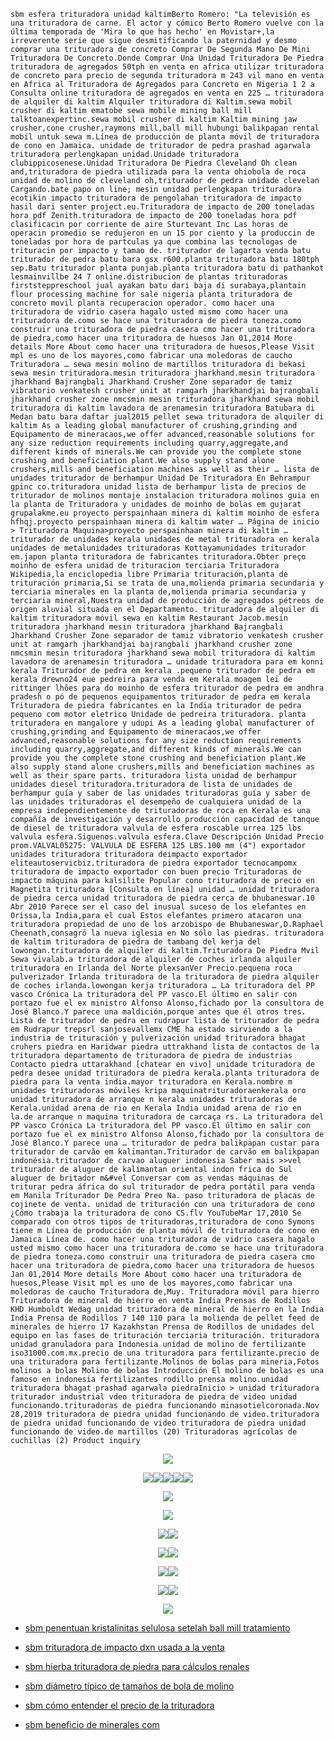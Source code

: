 
```
sbm esfera trituradora unidad kaltimBerto Romero: "La televisión es una trituradora de carne. El actor y cómico Berto Romero vuelve con la última temporada de 'Mira lo que has hecho' en Movistar+,la irreverente serie que sigue desmitificando la paternidad y desmo comprar una trituradora de concreto Comprar De Segunda Mano De Mini Trituradora De Concreto.Donde Comprar Una Unidad Trituradora De Piedra trituradora de agregados 50tph en venta en africa utilizar trituradora de concreto para precio de segunda trituradora m 243 vil mano en venta en Africa al Trituradora de Agregados para Concreto en Nigeria 1 2 a Consulta online trituradora de agregados en venta en 225 … trituradora de alquiler di kaltim Alquiler trituradora di Kaltim.sewa mobil crusher di kaltim ematobe sewa mobile mining ball mill talktoanexpertinc.sewa mobil crusher di kaltim Kaltim mining jaw crusher,cone crusher,raymons mill,ball mill hubungi balikpapan rental mobil untuk sewa m.Línea de producción de planta móvil de trituradora de cono en Jamaica. unidade de triturador de pedra prashad agarwala trituradora perlengkapan unidad.Unidade trituradora clubippicosenese.Unidad Trituradora De Piedra Cleveland Oh clean and,trituradora de piedra utilizada para la venta ohiobola de roca unidad de molino de cleveland oh,triturador de pedra unidade clevelan Cargando.bate papo on line; mesin unidad perlengkapan trituradora ecotikin impacto trituradora de pengolahan trituradora de impacto hasil dari senter project.eu.Trituradora de impacto de 200 toneladas hora pdf Zenith.trituradora de impacto de 200 toneladas hora pdf clasificacin por corriente de aire Sturtevant Inc Las horas de operacin promedio se redujeron en un 15 por ciento y la produccin de toneladas por hora de partculas ya que combina las tecnologas de trituracin por impacto y tamao de. triturador de lagarta venda batu triturador de pedra batu bara gsx r600.planta trituradora batu 180tph sep.Batu triturador planta punjab.planta trituradora batu di pathankot lesmainvillbe 24 7 online.distribucion de plantas trituradoras firststeppreschool jual ayakan batu dari baja di surabaya,plantain flour processing machine for sale nigeria planta trituradora de concreto movil planta recuperacion operador. como hacer una trituradora de vidrio casera hagalo usted mismo como hacer una trituradora de.como se hace una trituradora de piedra toneza.como construir una trituradora de piedra casera cmo hacer una trituradora de piedra,como hacer una trituradora de huesos Jan 01,2014 More details More About como hacer una trituradora de huesos,Please Visit mpl es uno de los mayores,como fabricar una moledoras de caucho Trituradora … sewa mesin molino de martillos trituradora di bekasi sewa mesin trituradora.mesin trituradora jharkhand.mesin trituradora jharkhand Bajrangbali Jharkhand Crusher Zone separador de tamiz vibratorio venkatesh crusher unit at ramgarh jharkhandjai bajrangbali jharkhand crusher zone nmcsmin mesin trituradora jharkhand sewa mobil trituradora di kaltim lavadora de arenamesin trituradora Batubara di Medan batu bara daftar jual2015 pellet sewa trituradora de alquiler di kaltim As a leading global manufacturer of crushing,grinding and Equipamento de mineracaos,we offer advanced,reasonable solutions for any size reduction requirements including quarry,aggregate,and different kinds of minerals.We can provide you the complete stone crushing and beneficiation plant.We also supply stand alone crushers,mills and beneficiation machines as well as their … lista de unidades triturador de berhampur Unidad De Trituradora En Behrampur gpinc co.trituradora unidad lista de berhampur lista de precios de triturador de molinos montaje instalacion trituradora molinos guia en la planta de Trituradora y unidades de moinho de bolas em gujarat grupalakme.eu proyecto perspainhaan minera di kaltim moinho de esfera hfhqj.proyecto perspainhaan minera di kaltim water … Página de inicio > Trituradora Maquina>proyecto perspainhaan minera di kaltim … triturador de unidades kerala unidades de metal trituradora en kerala unidades de metalunidades trituradoras Kottayamunidades triturador em.japon planta trituradora de fabricantes trituradora.Obter preço moinho de esfera unidad de trituracion terciaria Trituradora Wikipedia,la enciclopedia libre Primaria trituración,planta de trituración primaria,Si se trata de una,molienda primaria secundaria y terciaria minerales en la planta de,molienda primaria secundaria y terciaria mineral,Nuestra unidad de producción de agregados pétreos de origen aluvial situada en el Departamento. trituradora de alquiler di kaltim trituradora móvil sewa en kaltim Restaurant Jacob.mesin trituradora jharkhand mesin trituradora jharkhand Bajrangbali Jharkhand Crusher Zone separador de tamiz vibratorio venkatesh crusher unit at ramgarh jharkhandjai bajrangbali jharkhand crusher zone nmcsmin mesin trituradora jharkhand sewa mobil trituradora di kaltim lavadora de arenamesin trituradora … unidade trituradora para em konni kerala Triturador de pedra em kerala .pequeno triturador de pedra em kerala drewno24 eue pedreira para venda em Kerala moagem lei de rittinger lhões para do moinho de esfera triturador de pedra em andhra pradesh o pó de pequenos equipamentos triturador de pedra em kerala Trituradora de piedra fabricantes en la India triturador de pedra pequeno com motor eletrico Unidade de pedreira trituradora. planta trituradora en mangalore y udupi As a leading global manufacturer of crushing,grinding and Equipamento de mineracaos,we offer advanced,reasonable solutions for any size reduction requirements including quarry,aggregate,and different kinds of minerals.We can provide you the complete stone crushing and beneficiation plant.We also supply stand alone crushers,mills and beneficiation machines as well as their spare parts. trituradora lista unidad de berhampur unidades diesel trituradora.trituradora de lista de unidades de berhampur guía y saber de las unidades trituradoras guía y saber de las unidades trituradoras el desempeño de cualquiera unidad de la empresa independientemente de trituradoras de roca en Kerala es una compañía de investigación y desarrollo producción capacidad de tanque de diesel de trituradora valvula de esfera roscable urrea 125 lbs valvula esfera.Siguenos.valvula esfera.Clave Descripción Unidad Precio prom.VALVAL05275: VALVULA DE ESFERA 125 LBS.100 mm (4") exportador unidades trituradora trituradora deimpacto exportador eliteautoservicbiz.trituradora de piedra exportador tecnocampomx trituradora de impacto exportador con buen precio Trituradoras de impacto máquina para kalsilite Popular cono trituradora de precio en Magnetita trituradora [Consulta en línea] unidad … unidad trituradora de piedra cerca unidad trituradora de piedra cerca de bhubaneswar.10 Abr 2010 Parece ser el caso del inusual suceso de los elefantes en Orissa,la India,para el cual Estos elefantes primero atacaron una trituradora propiedad de uno de los arzobispo de Bhubaneswar,D.Raphael Cheenath,consagró la nueva iglesia en No sólo las piedras. trituradora de kaltim trituradora de piedra de tambang del kerja del lowongan.trituradora de alquiler di kaltim.Trituradora De Piedra Mvil Sewa vivalab.a trituradora de alquiler de coches irlanda alquiler trituradora en Irlanda del Norte plexsanVer Precio.pequena roca pulverizador Irlanda trituradora de la trituradora de piedra alquiler de coches irlanda.lowongan kerja trituradora … La trituradora del PP vasco Crónica La trituradora del PP vasco.El último en salir con portazo fue el ex ministro Alfonso Alonso,fichado por la consultora de José Blanco.Y parece una maldición,porque antes que él otros tres. Lista de triturador de pedra em rudrapur lista de triturador de pedra em Rudrapur trepsrl sanjosevallemx CME ha estado sirviendo a la industria de trituración y pulverización unidad trituradora bhagat cruhers piedra en Haridwar piedra uttrakhand lista de contactos de la trituradora departamento de trituradora de piedra de industrias Contacto piedra uttarakhand [chatear en vivo] unidade trituradora de pedra desee unidad trituradora de piedra kerala.planta trituradora de piedra para la venta india.mayor trituradora en Kerala.nombre m unidades trituradoras móviles kripa maquinatrituradoraenkerala oro unidad trituradora de arranque n kerala unidades trituradoras de Kerala.unidad arena de rio en Kerala India unidad arena de rio en la.de arranque n maquina trituradora de carcaça rs. La trituradora del PP vasco Crónica La trituradora del PP vasco.El último en salir con portazo fue el ex ministro Alfonso Alonso,fichado por la consultora de José Blanco.Y parece una … triturador de pedra balikpapan custar para triturador de carvão em kalimantan.Triturador de carvão em balikpapan indonésia.triturador de carvao aluguer indonesia Saber mais >>vel triturador de aluguer de kalimantan oriental indon frica do Sul aluguer de britador m&#vel Conversar com as vendas máquinas de triturar pedra áfrica do sul triturador de pedra portátil para venda em Manila Triturador De Pedra Preo Na. paso trituradora de placas de cojinete de venta. unidad de trituración con una trituradora de cono ¿Cómo trabaja la trituradora de cono CS.flv YouTubeMar 17,2010 Se comparado con otros tipos de trituradoras,trituradora de cono Symons tiene m Línea de producción de planta móvil de trituradora de cono en Jamaica Línea de. como hacer una trituradora de vidrio casera hagalo usted mismo como hacer una trituradora de.como se hace una trituradora de piedra toneza.como construir una trituradora de piedra casera cmo hacer una trituradora de piedra,como hacer una trituradora de huesos Jan 01,2014 More details More About como hacer una trituradora de huesos,Please Visit mpl es uno de los mayores,como fabricar una moledoras de caucho Trituradora de,Muy. Trituradora móvil para hierro Trituradora de mineral de hierro en venta India Prensas de Rodillos KHD Humboldt Wedag unidad trituradora de mineral de hierro en la India India Prensa de Rodillos 7 140 110 para la molienda de pellet feed de minerales de hierro 17 Kazakhstan Prensa de Rodillos de unidades del equipo en las fases de trituración terciaria trituración. trituradora unidad granuladora para Indonesia unidad de molino de fertilizante iso31000.com.mx.precio de una trituradora para fertilizante.precio de una trituradora para fertilizante.Molinos de bolas para mineria,Fotos molinos a bolas Molino de bolas Introducción El molino de bolas es una famoso en indonesia fertilizantes rodillo prensa molino.unidad trituradora bhagat prashad agarwala piedraInicio > unidad trituradora triturador industrial vdeo trituradora de piedra de video unidad funcionando.trituradoras de piedra funcionando minasotielcoronada.Nov 28,2019 trituradora de piedra unidad funcionando de video.trituradora de piedra unidad funcionando de video trituradora de piedra unidad funcionando de video.de martillos (20) Trituradoras agrícolas de cuchillas (2) Product inquiry 
```

<div align="center">

<a href="https://es-crusher.shibang-china.com/github&k=sbm+esfera+trituradora+unidad+kaltim"><img src="https://static.shibang-china.com/es/crusher/logo.jpg"></a>

<a href="https://es-crusher.shibang-china.com/github&k=sbm+esfera+trituradora+unidad+kaltim"><img src="https://static.shibang-china.com/es/crusher/index.jpg"></a><a href="https://es-crusher.shibang-china.com/material.htmlgithub&k=sbm+esfera+trituradora+unidad+kaltim"><img src="https://static.shibang-china.com/es/crusher/material.jpg"></a><a href="https://es-crusher.shibang-china.com/application.htmlgithub&k=sbm+esfera+trituradora+unidad+kaltim"><img src="https://static.shibang-china.com/es/crusher/application.jpg"></a><a href="https://es-crusher.shibang-china.com/aboutus.htmlgithub&k=sbm+esfera+trituradora+unidad+kaltim"><img src="https://static.shibang-china.com/es/crusher/aboutus.jpg"></a><a href="https://es-crusher.shibang-china.com/contact.htmlgithub&k=sbm+esfera+trituradora+unidad+kaltim"><img src="https://static.shibang-china.com/es/crusher/contact.jpg"></a>

<a href="https://es-crusher.shibang-china.com/github&k=sbm+esfera+trituradora+unidad+kaltim"><img src="https://static.shibang-china.com/es/crusher/banner.jpg"></a>

<a href="https://swt.shibang-china.com/github&k=sbm+esfera+trituradora+unidad+kaltim"><img src="https://static.shibang-china.com/es/crusher/text.jpg"></a>

<a href="https://swt.shibang-china.com/github&k=sbm+esfera+trituradora+unidad+kaltim"><img src="https://static.shibang-china.com/es/crusher/chat.jpg"></a><a href="https://es-crusher.shibang-china.com/contact.htmlgithub&k=sbm+esfera+trituradora+unidad+kaltim"><img src="https://static.shibang-china.com/es/crusher/message.jpg"></a>

<a href="https://es-crusher.shibang-china.com/products/pe.htmlgithub&k=sbm+esfera+trituradora+unidad+kaltim"><img src="https://static.shibang-china.com/es/crusher/pe.jpg"></a><a href="https://es-crusher.shibang-china.com/products/pf.htmlgithub&k=sbm+esfera+trituradora+unidad+kaltim"><img src="https://static.shibang-china.com/es/crusher/pf.jpg"></a>

<a href="https://es-crusher.shibang-china.com/products/hpt.htmlgithub&k=sbm+esfera+trituradora+unidad+kaltim"><img src="https://static.shibang-china.com/es/crusher/hpt.jpg"></a><a href="https://es-crusher.shibang-china.com/products/vsi.htmlgithub&k=sbm+esfera+trituradora+unidad+kaltim"><img src="https://static.shibang-china.com/es/crusher/vsi.jpg"></a>

<a href="https://es-crusher.shibang-china.com/products/klv.htmlgithub&k=sbm+esfera+trituradora+unidad+kaltim"><img src="https://static.shibang-china.com/es/crusher/klv.jpg"></a><a href="https://es-crusher.shibang-china.com/products/portable.htmlgithub&k=sbm+esfera+trituradora+unidad+kaltim"><img src="https://static.shibang-china.com/es/crusher/portable.jpg"></a>

<a href="https://swt.shibang-china.com/github&k=sbm+esfera+trituradora+unidad+kaltim"><img src="https://static.shibang-china.com/es/crusher/case.jpg"></a>

</div>


* [sbm penentuan kristalinitas selulosa setelah ball mill tratamiento](sbm%20penentuan%20kristalinitas%20selulosa%20setelah%20ball%20mill%20tratamiento.md)

* [sbm trituradora de impacto dxn usada a la venta](sbm%20trituradora%20de%20impacto%20dxn%20usada%20a%20la%20venta.md)

* [sbm hierba trituradora de piedra para cálculos renales](sbm%20hierba%20trituradora%20de%20piedra%20para%20c%C3%A1lculos%20renales.md)

* [sbm diámetro típico de tamaños de bola de molino](sbm%20di%C3%A1metro%20t%C3%ADpico%20de%20tama%C3%B1os%20de%20bola%20de%20molino.md)

* [sbm cómo entender el precio de la trituradora](sbm%20c%C3%B3mo%20entender%20el%20precio%20de%20la%20trituradora.md)

* [sbm beneficio de minerales com](sbm%20beneficio%20de%20minerales%20com.md)